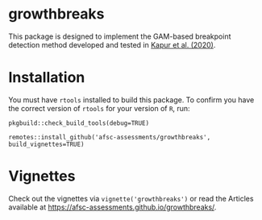 # growthbreaks

This package is designed to implement the GAM-based breakpoint detection method developed and tested in [Kapur et al. (2020)](https://www.sciencedirect.com/science/article/abs/pii/S0165783619302693).

# Installation

You must have `rtools` installed to build this package. To confirm you have the correct version of `rtools` for your version of `R`, run:

`pkgbuild::check_build_tools(debug=TRUE)`

`remotes::install_github('afsc-assessments/growthbreaks', build_vignettes=TRUE)`

# Vignettes
Check out the vignettes via `vignette('growthbreaks')` or read the Articles available at 
https://afsc-assessments.github.io/growthbreaks/.

